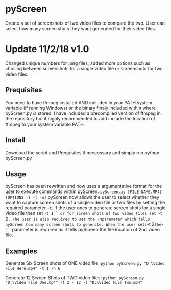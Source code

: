 # pyScreen
Create a set of screenshots of two video files to compare the two. User can select how many screen shots they want generated for their video files.

# Update 11/2/18 v1.0
Changed unique numbers for .png files, added more options such as chosing between screenshots for a single video file or screenshots for two video files.

## Prequisites 
You need to have ffmpeg installed AND included in your PATH system variable (if running Windows) or the binary finaly included within where pyScreen.py is stored. I have included a precompiled version of ffmpeg in the repository but it highly recommended to add include the location of ffmpeg to your system variable PATH.

## Install
Download the script and Prequisites if neccessary and simply run python pyScreen.py

## Usage
pyScreen has been rewritten and now uses a argumentative format for the user to execute commands within pyScreen.
```pyScreen.py [FILE NAME.MP4] [OPTIONS -l -t -n]```
pyScreen now allows the user to select whether they want to capture screen shots of a single video file or two files by setting the required parameter ```-t```. If the user ones to generate screen shots for a single video file then set ```-t 1`` or for screen shots of two video files set ```-t 2```. The user is also required to set the ```-n``` parameter which tells pyScreen how many screen shots to generate. When the user sets ```-t 2``` the ```-l``` parameter is required as it tells pyScreen the file location of 2nd video file.

## Examples
Generate Six Screen shots of ONE video file:
```python pyScreen.py "D:\Video File Here.mp4" -t 1 -n 6```

Generate 12 Screen Shots of TWO video files:
```python pyScreen.py "D:\Video File One.mp4" -t 2 - 12 -l "D:\Video File Two.mp4"```


